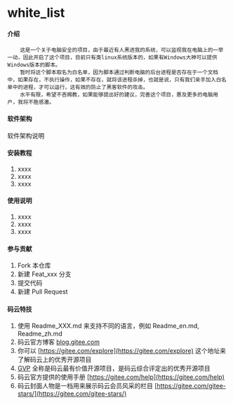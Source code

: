# white_list

#### 介绍
        这是一个关于电脑安全的项目，由于最近有人黑进我的系统，可以监视我在电脑上的一举一动，因此开启了这个项目，目前只有类linux系统版本的，如果有Windows大神可以提供Windows版本的脚本。
        暂时将这个脚本取名为白名单，因为脚本通过判断电脑的后台进程是否存在于一个文档中，如果存在，不执行操作，如果不存在，就将该进程杀掉，也就是说，只有我们亲手加入白名单中的进程，才可以运行，这有效的防止了黑客软件的攻击。
        水平有限，希望不吝赐教，如果能够提出好的建议，完善这个项目，惠及更多的电脑用户，我将不胜感激。

#### 软件架构
软件架构说明


#### 安装教程

1.  xxxx
2.  xxxx
3.  xxxx

#### 使用说明

1.  xxxx
2.  xxxx
3.  xxxx

#### 参与贡献

1.  Fork 本仓库
2.  新建 Feat_xxx 分支
3.  提交代码
4.  新建 Pull Request


#### 码云特技

1.  使用 Readme\_XXX.md 来支持不同的语言，例如 Readme\_en.md, Readme\_zh.md
2.  码云官方博客 [blog.gitee.com](https://blog.gitee.com)
3.  你可以 [https://gitee.com/explore](https://gitee.com/explore) 这个地址来了解码云上的优秀开源项目
4.  [GVP](https://gitee.com/gvp) 全称是码云最有价值开源项目，是码云综合评定出的优秀开源项目
5.  码云官方提供的使用手册 [https://gitee.com/help](https://gitee.com/help)
6.  码云封面人物是一档用来展示码云会员风采的栏目 [https://gitee.com/gitee-stars/](https://gitee.com/gitee-stars/)
